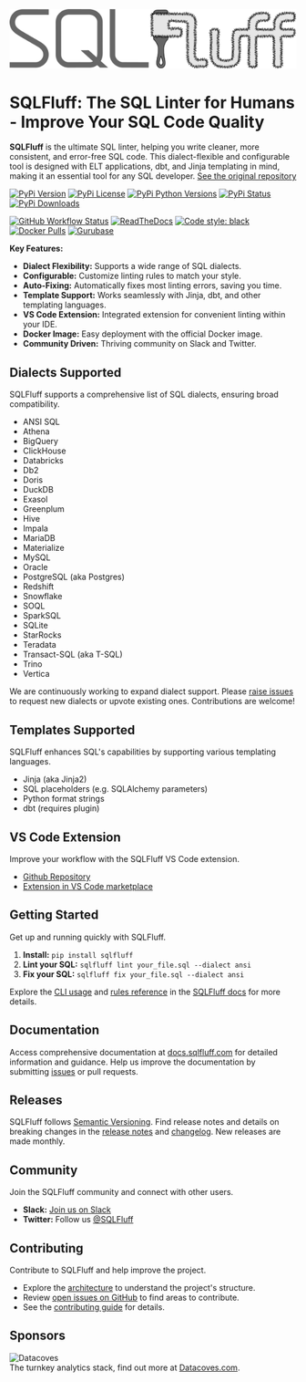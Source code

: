 ![SQLFluff](https://raw.githubusercontent.com/sqlfluff/sqlfluff/main/images/sqlfluff-wide.png)

# SQLFluff: The SQL Linter for Humans - Improve Your SQL Code Quality

**SQLFluff** is the ultimate SQL linter, helping you write cleaner, more consistent, and error-free SQL code.  This dialect-flexible and configurable tool is designed with ELT applications, dbt, and Jinja templating in mind, making it an essential tool for any SQL developer.  [See the original repository](https://github.com/sqlfluff/sqlfluff)

[![PyPi Version](https://img.shields.io/pypi/v/sqlfluff.svg?style=flat-square&logo=PyPi)](https://pypi.org/project/sqlfluff/)
[![PyPi License](https://img.shields.io/pypi/l/sqlfluff.svg?style=flat-square)](https://pypi.org/project/sqlfluff/)
[![PyPi Python Versions](https://img.shields.io/pypi/pyversions/sqlfluff.svg?style=flat-square)](https://pypi.org/project/sqlfluff/)
[![PyPi Status](https://img.shields.io/pypi/status/sqlfluff.svg?style=flat-square)](https://pypi.org/project/sqlfluff/)
[![PyPi Downloads](https://img.shields.io/pypi/dm/sqlfluff?style=flat-square)](https://pypi.org/project/sqlfluff/)

[![GitHub Workflow Status](https://img.shields.io/github/actions/workflow/status/sqlfluff/sqlfluff/.github/workflows/ci-tests.yml?logo=github&style=flat-square)](https://github.com/sqlfluff/sqlfluff/actions/workflows/ci-tests.yml?query=branch%3Amain)
[![ReadTheDocs](https://img.shields.io/readthedocs/sqlfluff?style=flat-square&logo=Read%20the%20Docs)](https://sqlfluff.readthedocs.io)
[![Code style: black](https://img.shields.io/badge/code%20style-black-000000.svg?style=flat-square)](https://github.com/psf/black)
[![Docker Pulls](https://img.shields.io/docker/pulls/sqlfluff/sqlfluff?logo=docker&style=flat-square)](https://hub.docker.com/r/sqlfluff/sqlfluff)
[![Gurubase](https://img.shields.io/badge/Gurubase-Ask%20SQLFluff%20Guru-006BFF?style=flat-square)](https://gurubase.io/g/sqlfluff)

**Key Features:**

*   **Dialect Flexibility:** Supports a wide range of SQL dialects.
*   **Configurable:** Customize linting rules to match your style.
*   **Auto-Fixing:** Automatically fixes most linting errors, saving you time.
*   **Template Support:** Works seamlessly with Jinja, dbt, and other templating languages.
*   **VS Code Extension:** Integrated extension for convenient linting within your IDE.
*   **Docker Image:** Easy deployment with the official Docker image.
*   **Community Driven:** Thriving community on Slack and Twitter.

## Dialects Supported

SQLFluff supports a comprehensive list of SQL dialects, ensuring broad compatibility.

*   ANSI SQL
*   Athena
*   BigQuery
*   ClickHouse
*   Databricks
*   Db2
*   Doris
*   DuckDB
*   Exasol
*   Greenplum
*   Hive
*   Impala
*   MariaDB
*   Materialize
*   MySQL
*   Oracle
*   PostgreSQL (aka Postgres)
*   Redshift
*   Snowflake
*   SOQL
*   SparkSQL
*   SQLite
*   StarRocks
*   Teradata
*   Transact-SQL (aka T-SQL)
*   Trino
*   Vertica

We are continuously working to expand dialect support.  Please [raise issues](https://github.com/sqlfluff/sqlfluff/issues) to request new dialects or upvote existing ones.  Contributions are welcome!

## Templates Supported

SQLFluff enhances SQL's capabilities by supporting various templating languages.

*   Jinja (aka Jinja2)
*   SQL placeholders (e.g. SQLAlchemy parameters)
*   Python format strings
*   dbt (requires plugin)

## VS Code Extension

Improve your workflow with the SQLFluff VS Code extension.

*   [Github Repository](https://github.com/sqlfluff/vscode-sqlfluff)
*   [Extension in VS Code marketplace](https://marketplace.visualstudio.com/items?itemName=dorzey.vscode-sqlfluff)

## Getting Started

Get up and running quickly with SQLFluff.

1.  **Install:** `pip install sqlfluff`
2.  **Lint your SQL:** `sqlfluff lint your_file.sql --dialect ansi`
3.  **Fix your SQL:** `sqlfluff fix your_file.sql --dialect ansi`

Explore the [CLI usage](https://docs.sqlfluff.com/en/stable/perma/cli.html) and [rules reference](https://docs.sqlfluff.com/en/stable/perma/rules.html) in the [SQLFluff docs](https://docs.sqlfluff.com/en/stable/) for more details.

## Documentation

Access comprehensive documentation at [docs.sqlfluff.com](https://docs.sqlfluff.com/en/stable/) for detailed information and guidance.  Help us improve the documentation by submitting [issues](https://github.com/sqlfluff/sqlfluff/issues) or pull requests.

## Releases

SQLFluff follows [Semantic Versioning](https://semver.org/spec/v2.0.0.html).  Find release notes and details on breaking changes in the [release notes](https://docs.sqlfluff.com/en/latest/perma/releasenotes.html) and [changelog](CHANGELOG.md). New releases are made monthly.

## Community

Join the SQLFluff community and connect with other users.

*   **Slack:** [Join us on Slack](https://join.slack.com/t/sqlfluff/shared_invite/zt-2qtu36kdt-OS4iONPbQ3aCz2DIbYJdWg)
*   **Twitter:** Follow us [@SQLFluff](https://twitter.com/SQLFluff)

## Contributing

Contribute to SQLFluff and help improve the project.

*   Explore the [architecture](https://docs.sqlfluff.com/en/latest/perma/architecture.html) to understand the project's structure.
*   Review [open issues on GitHub](https://github.com/sqlfluff/sqlfluff/issues) to find areas to contribute.
*   See the [contributing guide](CONTRIBUTING.md) for details.

## Sponsors

<img src="images/datacoves.png" alt="Datacoves" width="150"/><br>
The turnkey analytics stack, find out more at [Datacoves.com](https://datacoves.com/).